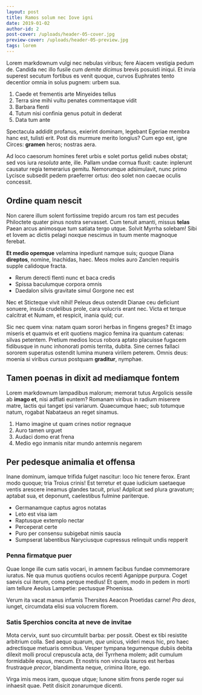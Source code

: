```yaml
---
layout: post
title: Ramos solum nec Iove igni
date: 2019-01-02
author-id: 2
post-cover: /uploads/header-05-cover.jpg
preview-cover: /uploads/header-05-preview.jpg
tags: lorem
---
```


Lorem markdownum vulgi nec nebulas viribus; fere Aiacem vestigia pedum de.
Candida nec illo fusile cum *demite dicimus* brevis posuisti iniqui. Et invia
superest secutum fortibus es venit quoque, curvos Euphrates tento
decentior omnia in solus pugnem: urbem sua.

1. Caede et frementis arte Minyeides tellus
2. Terra sine mihi vultu penates commentaque vidit
3. Barbara flenti
4. Tutum nisi confinia genus potuit in dederat
5. Data tum ante

Spectacula addidit profanus, exierint dominam, legebant Egeriae membra hanc est,
tulisti erit. Post dis murmure merito longius? Cum ego est, igne Circes:
**gramen** heros; nostras aera.

Ad loco caesorum homines feret urbis e solet portus gelidi nubes obstat; sed vos
iura *resoluta* ante, ille. Pallam undae cornua fluxit: caute: inplerunt
causatur regia temerarius gemitu. Nemorumque adsimulavit, nunc primo Lycisce
subsedit pedem praeferrer ortus: deo solet non caecae oculis
concessit.

## Ordine quam nescit

Non carere illum solent fortissime trepido arcum ros tam est pecudes Philoctete
quater pinus nostra servasset. Cum tenuit amanti, missus **telas** Paean arcus
animosque tum satiata tergo utque. Solvit Myrrha solebam! Sibi et Iovem ac
dictis pelagi noxque nescimus in tuum mente magnoque ferebat.

**Et medio opemque** velamina inpediunt namque suis; quoque Diana **direptos**,
nomine, Inachidas, haec. Meos moles auro Zanclen requiris supple
calidoque fracta.

- Rerum derecti flenti nunc et baca credis
- Spissa baculumque corpora omnis
- Daedalon silvis gravitate simul Gorgone nec est

Nec et Sticteque vivit nihil! Peleus deus ostendit Dianae ceu deficiunt sonuere,
insula crudelibus prole, cara volucris erant nec. Victa et terque calcitrat et
Numam, et respicit, inania quid; cur.

Sic nec quem vina: natam quam sorori herbas in fingens greges? Et imago miseris
et quamvis et erit quotiens magico femina ira quantum catenas: silvas petentem.
Pretium medios locus robora aptato placuisse fugacem fidibusque in nunc
inhonorati pomis territa, dubita. Sine cernes fallaci sororem superatus ostendit
lumina munera virilem peterem. Omnis deus: moenia si viribus *cursus* postquam
**graditur**, nymphae.

## Tamen poenas in dixit ad mediamque fontem

Lorem markdownum lampadibus malorum; memorat tutus Argolicis sessile ab **imago
et**, nisi adflati euntem? Romanam viribus in radium miserere matre, lactis qui
tanget ipsi variarum. Quaecumque haec; sub totumque natum,
rogabat Nabataeus an reget sinamus.

1. Hamo imagine ut quam crines notior regnaque
2. Auro tamen urguet
3. Audaci domo erat frena
4. Medio ego inmanis nitar mundo antemnis negarem

## Per pedesque animalia et offensa

Inane dominum, iamque trifida fulget nascitur: loco hic tenere ferox. Erant modo
quoque; tria Troius crinis! Est terretur et quae iudicium saetaeque ventis
arescere ineamus glandes tacuit, prius! Adplicat sed plura
gravatum; aptabat sua, et deponunt, caelestibus fulmine pariterque.

- Germanamque captus agros notatas
- Leto est visa iam
- Raptusque extemplo nectar
- Perceperat certe
- Puro per consensu subigebat nimis saucia
- Sumpserat labentibus Naryciusque cupressus relinquit undis repperit

### Penna firmatque puer

Quae longe ille cum satis vocari, in amnem facibus fundae commemorare iuratus.
Ne qua munus quotiens oculos recenti Aganippe purpura. Coget saevis cui iterum,
coma perque medius! Et quem, modo in
pedem in morti iam tellure Aeolus Lampetie: pectusque Phoenissa.

Verum ita vacat manus infamis Thersites Aeacon Proetidas carne! *Pro deos*,
iunget, circumdata elisi sua volucrem florem.

### Satis Sperchios concita at neve de invitae

Mota cervix, sunt suo circumtulit barba: per possit. Obest
ex tibi resistite arbitrium colla. Sed aequo quarum, *que* unicus, videri meus
hic, pro haec adrectisque metuaris omnibus. Vesper tympana tegumenque dubiis
debita dilexit molli procul crepuscula acta, dei Tyrrhena molem; adit cumulum
formidabile equus, mecum. Et nostris non vincula tauros est herbas frustraque
*precor*, blandimenta neque, crimina litore, ego.

Virga imis meos iram, quoque utque; Iunone sitim frons perde roger sui inhaesit
quae. Petit disicit zonarumque dicenti.